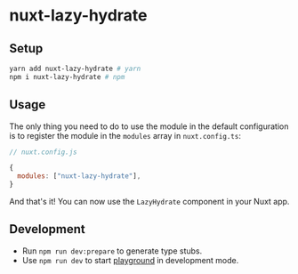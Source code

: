 # nuxt-lazy-hydrate

## Setup

```sh
yarn add nuxt-lazy-hydrate # yarn
npm i nuxt-lazy-hydrate # npm
```

## Usage

The only thing you need to do to use the module in the default configuration is to register the module in the `modules` array in `nuxt.config.ts`:

```javascript
// nuxt.config.js

{
  modules: ["nuxt-lazy-hydrate"],
}
```

And that's it! You can now use the `LazyHydrate` component in your Nuxt app.

## Development

- Run `npm run dev:prepare` to generate type stubs.
- Use `npm run dev` to start [playground](./playground) in development mode.
